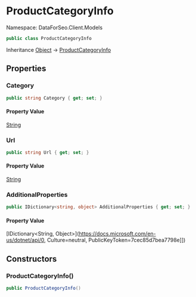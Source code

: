 # ProductCategoryInfo

Namespace: DataForSeo.Client.Models

```csharp
public class ProductCategoryInfo
```

Inheritance [Object](https://docs.microsoft.com/en-us/dotnet/api/Object) → [ProductCategoryInfo](./ProductCategoryInfo.md)

## Properties

### **Category**

```csharp
public string Category { get; set; }
```

#### Property Value

[String](https://docs.microsoft.com/en-us/dotnet/api/String)<br>

### **Url**

```csharp
public string Url { get; set; }
```

#### Property Value

[String](https://docs.microsoft.com/en-us/dotnet/api/String)<br>

### **AdditionalProperties**

```csharp
public IDictionary<string, object> AdditionalProperties { get; set; }
```

#### Property Value

[IDictionary&lt;String, Object&gt;](https://docs.microsoft.com/en-us/dotnet/api/0, Culture=neutral, PublicKeyToken=7cec85d7bea7798e]])<br>

## Constructors

### **ProductCategoryInfo()**

```csharp
public ProductCategoryInfo()
```
